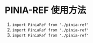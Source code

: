# PINIA-REF 使用方法
1. ``import PiniaRef from './pinia-ref'``
1. ``import PiniaRef from './pinia-ref'``
1. ``import PiniaRef from './pinia-ref'``
